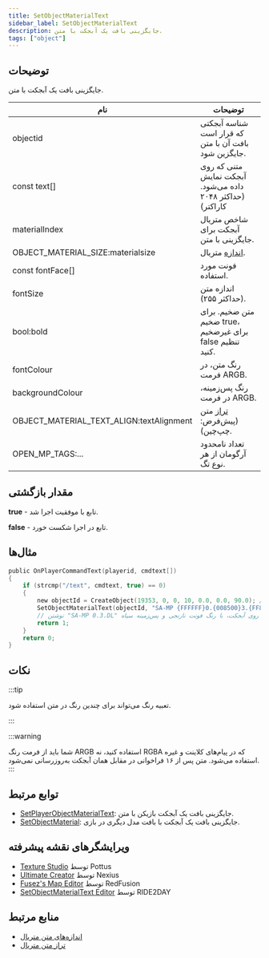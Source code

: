 ```yaml
---
title: SetObjectMaterialText
sidebar_label: SetObjectMaterialText
description: جایگزینی بافت یک آبجکت با متن.
tags: ["object"]
---
```


## توضیحات

جایگزینی بافت یک آبجکت با متن.

| نام                                      | توضیحات                                                                                      |
| ---------------------------------------- | -------------------------------------------------------------------------------------------- |
| objectid                                 | شناسه آبجکتی که قرار است بافت آن با متن جایگزین شود.                                        |
| const text[]                             | متنی که روی آبجکت نمایش داده می‌شود. (حداکثر ۲۰۴۸ کاراکتر)                                  |
| materialIndex                            | شاخص متریال آبجکت برای جایگزینی با متن.                                                      |
| OBJECT_MATERIAL_SIZE:materialsize        | [اندازه](../resources/materialtextsizes) متریال.                               |
| const fontFace[]                         | فونت مورد استفاده.                                                                           |
| fontSize                                 | اندازه متن (حداکثر ۲۵۵).                                                                      |
| bool:bold                                | متن ضخیم. برای ضخیم true، برای غیرضخیم false تنظیم کنید.                                      |
| fontColour                               | رنگ متن، در فرمت ARGB.                                                                        |
| backgroundColour                         | رنگ پس‌زمینه، در فرمت ARGB.                                                                  |
| OBJECT_MATERIAL_TEXT_ALIGN:textAlignment | [تراز](../resources/materialtextalignment) متن (پیش‌فرض: چپ‌چین).           |
| OPEN_MP_TAGS:...                         | تعداد نامحدود آرگومان از هر نوع تگ.                                                           |

## مقدار بازگشتی

**true** - تابع با موفقیت اجرا شد.

**false** - تابع در اجرا شکست خورد.

## مثال‌ها

```c
public OnPlayerCommandText(playerid, cmdtext[])
{
    if (strcmp("/text", cmdtext, true) == 0)
    {
        new objectId = CreateObject(19353, 0, 0, 10, 0.0, 0.0, 90.0); //ایجاد آبجکت
        SetObjectMaterialText(objectId, "SA-MP {FFFFFF}0.{008500}3.{FF8200}DL", 0, OBJECT_MATERIAL_SIZE_256x128, "Arial", 28, false, 0xFFFF8200, 0xFF000000, OBJECT_MATERIAL_TEXT_ALIGN_CENT);
        // نوشتن "SA-MP 0.3.DL" روی آبجکت، با رنگ فونت نارنجی و پس‌زمینه سیاه
        return 1;
    }
    return 0;
}
```

## نکات

:::tip

تعبیه رنگ می‌تواند برای چندین رنگ در متن استفاده شود.

:::

:::warning

شما باید از فرمت رنگ ARGB استفاده کنید، نه RGBA که در پیام‌های کلاینت و غیره استفاده می‌شود.
متن پس از ۱۶ فراخوانی در مقابل همان آبجکت به‌روزرسانی نمی‌شود.
:::

## توابع مرتبط

- [SetPlayerObjectMaterialText](SetPlayerObjectMaterialText): جایگزینی بافت یک آبجکت بازیکن با متن.
- [SetObjectMaterial](SetObjectMaterial): جایگزینی بافت یک آبجکت با بافت مدل دیگری در بازی.

## ویرایشگرهای نقشه پیشرفته

- [Texture Studio](https://github.com/Pottus/Texture-Studio) توسط Pottus
- [Ultimate Creator](https://github.com/NexiusTailer/Ultimate-Creator) توسط Nexius
- [Fusez's Map Editor](https://github.com/fusez/Map-Editor-V3) توسط RedFusion
- [SetObjectMaterialText Editor](https://sampforum.blast.hk/showthread.php?tid=614667) توسط RIDE2DAY

## منابع مرتبط

- [اندازه‌های متن متریال](../resources/materialtextsizes)
- [تراز متن متریال](../resources/materialtextalignment)